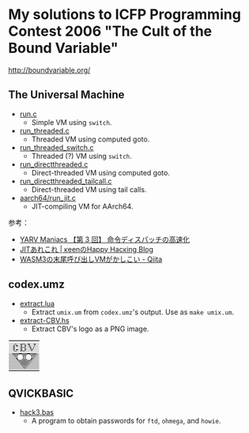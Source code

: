# My solutions to ICFP Programming Contest 2006 "The Cult of the Bound Variable"

<http://boundvariable.org/>

## The Universal Machine

* [run.c](run.c)
    * Simple VM using `switch`.
* [run_threaded.c](run_threaded.c)
    * Threaded VM using computed goto.
* [run_threaded_switch.c](run_threaded_switch.c)
    * Threaded (?) VM using `switch`.
* [run_directthreaded.c](run_directthreaded.c)
    * Direct-threaded VM using computed goto.
* [run_directthreaded_tailcall.c](run_directthreaded_tailcall.c)
    * Direct-threaded VM using tail calls.
* [aarch64/run_jit.c](aarch64/run_jit.c)
    * JIT-compiling VM for AArch64.

参考：

* [YARV Maniacs 【第 3 回】 命令ディスパッチの高速化](https://magazine.rubyist.net/articles/0008/0008-YarvManiacs.html)
* [JITあれこれ | κeenのHappy Hacκing Blog](https://keens.github.io/blog/2018/12/01/jitarekore/)
* [WASM3の末尾呼び出しVMがかしこい - Qiita](https://qiita.com/okuoku/items/ed52f48ce871f429759e)

## codex.umz

* [extract.lua](extract.lua)
    * Extract `umix.um` from `codex.umz`'s output. Use as `make umix.um`.
* [extract-CBV.hs](extract-CBV.hs)
    * Extract CBV's logo as a PNG image.

![](CBV.png)

## QVICKBASIC

* [hack3.bas](hack3.bas)
    * A program to obtain passwords for `ftd`, `ohmega`, and `howie`.

